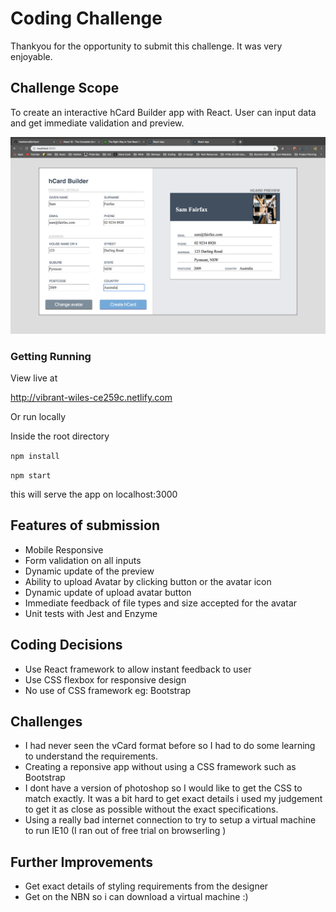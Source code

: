# Coding Challenge

Thankyou for the opportunity to submit this challenge. It was very enjoyable.

## Challenge Scope
To create an interactive hCard Builder app with React. User can input data and get immediate validation and preview.

![screenshot](src/Assets/cardPreview.png)

### Getting Running

View live at

http://vibrant-wiles-ce259c.netlify.com

Or run locally

Inside the root directory

```npm install```

```npm start```

this will serve the app on localhost:3000

## Features of submission
* Mobile Responsive
* Form validation on all inputs
* Dynamic update of the preview
* Ability to upload Avatar by clicking button or the avatar icon
* Dynamic update of upload avatar button
* Immediate feedback of file types and size accepted for the avatar
* Unit tests with Jest and Enzyme


## Coding Decisions
* Use React framework to allow instant feedback to user
* Use CSS flexbox for responsive design
* No use of CSS framework eg: Bootstrap

## Challenges
* I had never seen the vCard format before so I had to do some learning to understand the requirements.
* Creating a reponsive app without using a CSS framework such as Bootstrap
* I dont have a version of photoshop so I would like to get the CSS to match exactly. It was a bit hard to get exact details i used my judgement to get it as close as possible without the exact specifications.
* Using a really bad internet connection to try to setup a virtual machine to run IE10 (I ran out of free trial on browserling )

## Further Improvements
* Get exact details of styling requirements from the designer
* Get on the NBN so i can download a virtual machine :)